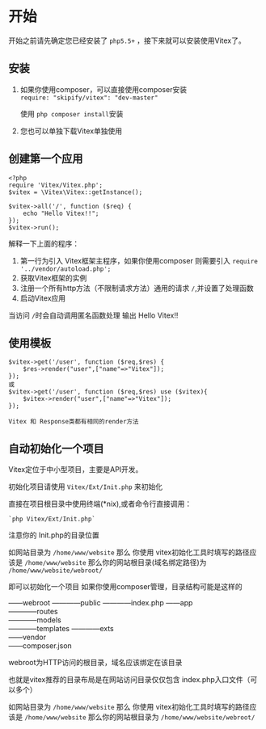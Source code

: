 # 开始

开始之前请先确定您已经安装了 `php5.5+` ，接下来就可以安装使用Vitex了。

## 安装

1. 如果你使用composer，可以直接使用composer安装    
	`require: "skipify/vitex": "dev-master"	`

	使用 `php composer install`安装  
	
2. 您也可以单独下载Vitex单独使用
	
## 创建第一个应用

	
	<?php
	require 'Vitex/Vitex.php';
	$vitex = \Vitex\Vitex::getInstance();

	$vitex->all('/', function ($req) {
		echo "Hello Vitex!!";
	});
	$vitex->run();
	
解释一下上面的程序：

1. 第一行为引入 Vitex框架主程序，如果你使用composer 则需要引入  `require '../vendor/autoload.php';`   
2. 获取Vitex框架的实例   
3. 注册一个所有http方法（不限制请求方法）通用的请求 `/`,并设置了处理函数  
4. 启动Vitex应用   

当访问 `/`时会自动调用匿名函数处理 输出 Hello Vitex!!

## 使用模板  

	$vitex->get('/user', function ($req,$res) {
		$res->render("user",["name"=>"Vitex"]);
	});
	或  
	$vitex->get('/user', function ($req,$res) use ($vitex){
		$vitex->render("user",["name"=>"Vitex"]);
	});

	Vitex 和 Response类都有相同的render方法

## 自动初始化一个项目

Vitex定位于中小型项目，主要是API开发。

初始化项目请使用 `Vitex/Ext/Init.php` 来初始化

直接在项目根目录中使用终端(*nix),或者命令行直接调用：

	`php Vitex/Ext/Init.php`  

注意你的 Init.php的目录位置

如网站目录为  `/home/www/website`  那么 你使用 vitex初始化工具时填写的路径应该是  `/home/www/website`  那么你的网站根目录(域名绑定路径)为  `/home/www/website/webroot/`

即可以初始化一个项目
如果你使用composer管理，目录结构可能是这样的


  ——webroot
  ————public
  ————index.php
  ——app  
    ————routes  
    ————models  
	————templates
	————exts  
  ——vendor  
  ——composer.json  

webroot为HTTP访问的根目录，域名应该绑定在该目录  

也就是vitex推荐的目录布局是在网站访问目录仅仅包含 index.php入口文件（可以多个）

如网站目录为  `/home/www/website`  那么 你使用 vitex初始化工具时填写的路径应该是  `/home/www/website`  那么你的网站根目录为  `/home/www/website/webroot/`